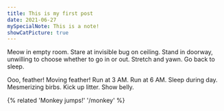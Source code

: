 ```yaml
---
title: This is my first post
date: 2021-06-27
mySpecialNote: This is a note!
showCatPicture: true
---
```


Meow in empty room. Stare at invisible bug on ceiling. Stand
in doorway, unwilling to choose whether to go in or out.
Stretch and yawn. Go back to sleep.

Ooo, feather! Moving feather! Run at 3 AM. Run at 6 AM.
Sleep during day. Mesmerizing birbs. Kick up litter.
Show belly.

{% related 'Monkey jumps!' '/monkey' %}
